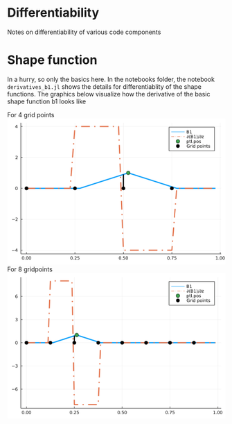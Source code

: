 # Differentiability

Notes on differentiability of various code components
# Shape function

In a hurry, so only the basics here. In the notebooks folder, the notebook `derivatives_b1.jl`
shows the details for differentiablity of the shape functions. The graphics below visualize
how the derivative of the basic shape function b1 looks like

For 4 grid points
!["Nz=4"](assets/figures/b1_Nz04.gif)
For 8 gridpoints
!["Nz=8"](assets/figures/b1_Nz08.gif)

